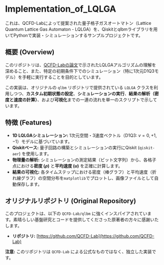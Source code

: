# Implementation_of_LQLGA

これは、QCFD-Labによって提案された量子格子ガスオートマトン（Lattice Quantum Lattice Gas Automaton - LQLGA）を、Qiskitとqlbmライブラリを用いてPythonで実装・シミュレーションするサンプルプロジェクトです。

## 概要 (Overview)

このリポジトリは、[QCFD-Labの論文](https://www.sciencedirect.com/science/article/pii/S0010465525002012?via%3Dihub)で示されたLQLGAアルゴリズムの理解を深めること、また、特定の初期条件下でのシミュレーション（特に1次元D1Q3モデル）を手軽に実行することを目的としています。

この実装は、オリジナルの `qlbm` リポジトリで提供されている `LQLGA` クラスを利用しつつ、**カスタム初期状態の設定**、**シミュレーションの実行**、**結果の解析（密度と速度の計算）**、および**可視化**までの一連の流れを単一のスクリプトで示しています。

## 特徴 (Features)

* **1D LQLGAシミュレーション:** 1次元空間・3速度ベクトル（D1Q3: $v=0, +1, -1$）モデルに基づいています。
* **Qiskitベース:** 量子回路の構築とシミュレーションの実行にQiskit (`qiskit-aer`) を使用します。
* **物理量の解析:** シミュレーションの測定結果（ビット文字列）から、各格子点における**密度 ($\rho$)** と**平均速度 ($u$)** を正確に計算します。
* **結果の可視化:** 各タイムステップにおける密度（棒グラフ）と平均速度（折れ線グラフ）の空間分布を`matplotlib`でプロットし、画像ファイルとして自動保存します。

## オリジナルリポジトリ (Original Repository)

このプロジェクトは、以下の `QCFD-Lab/qlbm` に強くインスパイアされています。素晴らしい基盤研究とコードを提供してくださった原著者の方々に感謝いたします。

* **リポジトリ:** [https://github.com/QCFD-Lab](https://github.com/QCFD-Lab)

**注意:** このリポジトリは `QCFD-Lab` による公式なものではなく、独立した実装です。
